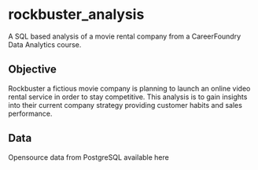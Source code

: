 # rockbuster_analysis
A SQL based analysis of a movie rental company from a CareerFoundry Data Analytics course.

## Objective
Rockbuster a fictious movie company is planning to launch an online video rental service in order to stay competitive. This analysis is to gain insights into their current company strategy providing customer habits and sales performance. 

## Data

Opensource data from PostgreSQL available here 
